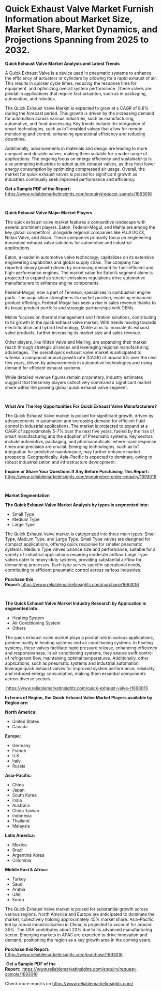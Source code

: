 <p><h1>Quick Exhaust Valve Market Furnish Information about Market Size, Market Share, Market Dynamics, and Projections Spanning from 2025 to 2032.</h1></p><p><strong>Quick Exhaust Valve Market Analysis and Latest Trends</strong></p>
<p><p>A Quick Exhaust Valve is a device used in pneumatic systems to enhance the efficiency of actuators or cylinders by allowing for a rapid exhaust of air. This results in quicker cycle times, reducing the response time for equipment, and optimizing overall system performance. These valves are pivotal in applications that require fast actuation, such as in packaging, automation, and robotics.</p><p>The Quick Exhaust Valve Market is expected to grow at a CAGR of 8.8% during the forecast period. This growth is driven by the increasing demand for automation across various industries, such as manufacturing, automotive, and food processing. Key trends include the integration of smart technologies, such as IoT-enabled valves that allow for remote monitoring and control, enhancing operational efficiency and reducing downtime.</p><p>Additionally, advancements in materials and design are leading to more compact and durable valves, making them suitable for a wider range of applications. The ongoing focus on energy efficiency and sustainability is also prompting industries to adopt quick exhaust valves, as they help lower energy consumption by optimizing compressed air usage. Overall, the market for quick exhaust valves is poised for significant growth as industries continually seek improved performance and efficiency.</p></p>
<p><strong>Get a Sample PDF of the Report:&nbsp;</strong> <a href="https://www.reliablemarketinsights.com/enquiry/request-sample/1693016?utm_campaign=2143&utm_medium=2&utm_source=Github&utm_content=ia&utm_term=16022025&utm_id=quick-exhaust-valve">https://www.reliablemarketinsights.com/enquiry/request-sample/1693016</a></p>
<p>&nbsp;</p>
<p><strong>Quick Exhaust Valve Major Market Players</strong></p>
<p><p>The quick exhaust valve market features a competitive landscape with several prominent players. Eaton, Federal-Mogul, and Mahle are among the key global competitors, alongside regional companies like FUJI OOZX, Nittan Valve, and Aisan. These companies primarily focus on engineering innovative exhaust valve solutions for automotive and industrial applications.</p><p>Eaton, a leader in automotive valve technology, capitalizes on its extensive engineering capabilities and global supply chain. The company has reported steady growth driven by increasing demand for fuel-efficient and high-performance engines. The market value for Eaton’s segment alone is projected to expand as stricter emissions regulations drive automotive manufacturers to enhance engine components.</p><p>Federal-Mogul, now a part of Tenneco, specializes in combustion engine parts. The acquisition strengthens its market position, enabling enhanced product offerings. Federal-Mogul has seen a rise in sales revenue thanks to its broad product portfolio and strategic partnerships with OEMs.</p><p>Mahle focuses on thermal management and filtration solutions, contributing to its growth in the quick exhaust valve market. With trends moving towards electrification and hybrid technology, Mahle aims to innovate its exhaust valve products, further increasing its market size and sales revenue.</p><p>Other players, like Nittan Valve and Melling, are expanding their market reach through strategic alliances and leveraging regional manufacturing advantages. The overall quick exhaust valve market is anticipated to witness a compound annual growth rate (CAGR) of around 5% over the next few years, driven by advancements in automotive technologies and rising demand for efficient exhaust systems. </p><p>While detailed revenue figures remain proprietary, industry estimates suggest that these key players collectively command a significant market share within the growing global quick exhaust valve segment.</p></p>
<p>&nbsp;</p>
<p><strong>What Are The Key Opportunities For Quick Exhaust Valve Manufacturers?</strong></p>
<p><p>The Quick Exhaust Valve market is poised for significant growth, driven by advancements in automation and increasing demand for efficient fluid control in industrial applications. The market is projected to expand at a CAGR of approximately 5-7% over the next five years, fueled by the rise of smart manufacturing and the adoption of Pneumatic systems. Key sectors include automotive, packaging, and pharmaceuticals, where rapid response times and precision are crucial. Emerging technologies, such as IoT integration for predictive maintenance, may further enhance market prospects. Geographically, Asia-Pacific is expected to dominate, owing to robust industrialization and infrastructure development.</p></p>
<p><strong>Inquire or Share Your Questions If Any Before Purchasing This Report:</strong> <a href="https://www.reliablemarketinsights.com/enquiry/pre-order-enquiry/1693016?utm_campaign=2143&utm_medium=2&utm_source=Github&utm_content=ia&utm_term=16022025&utm_id=quick-exhaust-valve">https://www.reliablemarketinsights.com/enquiry/pre-order-enquiry/1693016</a></p>
<p>&nbsp;</p>
<p><strong>Market Segmentation</strong></p>
<p><strong>The Quick Exhaust Valve Market Analysis by types is segmented into:</strong></p>
<p><ul><li>Small Type</li><li>Medium Type</li><li>Large Type</li></ul></p>
<p><p>The Quick Exhaust Valve market is categorized into three main types: Small Type, Medium Type, and Large Type. Small Type valves are designed for compact applications, offering quick response for smaller pneumatic systems. Medium Type valves balance size and performance, suitable for a variety of industrial applications requiring moderate airflow. Large Type valves cater to heavy-duty systems, providing substantial airflow for demanding processes. Each type serves specific operational needs, contributing to efficient pneumatic control across various industries.</p></p>
<p><strong>Purchase this Report:&nbsp;</strong><a href="https://www.reliablemarketinsights.com/purchase/1693016?utm_campaign=2143&utm_medium=2&utm_source=Github&utm_content=ia&utm_term=16022025&utm_id=quick-exhaust-valve">https://www.reliablemarketinsights.com/purchase/1693016</a></p>
<p>&nbsp;</p>
<p><strong>The Quick Exhaust Valve Market Industry Research by Application is segmented into:</strong></p>
<p><ul><li>Heating System</li><li>Air Conditioning System</li><li>Others</li></ul></p>
<p><p>The quick exhaust valve market plays a pivotal role in various applications, predominantly in heating systems and air conditioning systems. In heating systems, these valves facilitate rapid pressure release, enhancing efficiency and responsiveness. In air conditioning systems, they ensure swift control of refrigerant flow, maintaining optimal temperatures. Additionally, other applications, such as pneumatic systems and industrial automation, leverage quick exhaust valves for improved system performance, reliability, and reduced energy consumption, making them essential components across diverse sectors.</p></p>
<p><a href="https://www.reliablemarketinsights.com/quick-exhaust-valve-r1693016?utm_campaign=2143&utm_medium=2&utm_source=Github&utm_content=ia&utm_term=16022025&utm_id=quick-exhaust-valve">&nbsp;https://www.reliablemarketinsights.com/quick-exhaust-valve-r1693016</a></p>
<p><strong>In terms of Region, the Quick Exhaust Valve Market Players available by Region are:</strong></p>
<p>
    <p> <strong> North America: </strong>
        <ul>
            <li>United States</li>
            <li>Canada</li>
        </ul>
        </p> 
    <p> <strong> Europe: </strong>
        <ul>
            <li>Germany</li>
            <li>France</li>
            <li>U.K.</li>
            <li>Italy</li>
            <li>Russia</li>
        </ul>
        </p> 
    <p> <strong> Asia-Pacific: </strong>
        <ul>
            <li>China</li>
            <li>Japan</li>
            <li>South Korea</li>
            <li>India</li>
            <li>Australia</li>
            <li>China Taiwan</li>
            <li>Indonesia</li>
            <li>Thailand</li>
            <li>Malaysia</li>
        </ul>
        </p> 
    <p> <strong> Latin America: </strong>
        <ul>
            <li>Mexico</li>
            <li>Brazil</li>
            <li>Argentina Korea</li>
            <li>Colombia</li>
        </ul>
        </p> 
    <p> <strong> Middle East & Africa: </strong>
        <ul>
            <li>Turkey</li>
            <li>Saudi</li>
            <li>Arabia</li>
            <li>UAE</li>
            <li>Korea</li>
        </ul>
    </p>
    </p>
<p><p>The Quick Exhaust Valve market is poised for substantial growth across various regions. North America and Europe are anticipated to dominate the market, collectively holding approximately 45% market share. Asia-Pacific, led by robust industrialization in China, is projected to account for around 35%. The USA contributes about 20% due to its advanced manufacturing sector. Emerging markets in APAC are expected to drive innovation and demand, positioning the region as a key growth area in the coming years.</p></p>
<p><strong>Purchase this Report: </strong><a href="https://www.reliablemarketinsights.com/purchase/1693016?utm_campaign=2143&utm_medium=2&utm_source=Github&utm_content=ia&utm_term=16022025&utm_id=quick-exhaust-valve">https://www.reliablemarketinsights.com/purchase/1693016</a></p>
<p>&nbsp;<strong>Get a Sample PDF of the Report:&nbsp;&nbsp;</strong><a href="https://www.reliablemarketinsights.com/enquiry/request-sample/1693016?utm_campaign=2143&utm_medium=2&utm_source=Github&utm_content=ia&utm_term=16022025&utm_id=quick-exhaust-valve">https://www.reliablemarketinsights.com/enquiry/request-sample/1693016</a></p>
<p><strong></strong></p>
<p>Check more reports on <a href="https://www.reliablemarketinsights.com/?utm_campaign=2143&utm_medium=2&utm_source=Github&utm_content=ia&utm_term=16022025&utm_id=quick-exhaust-valve">https://www.reliablemarketinsights.com/</a></p>